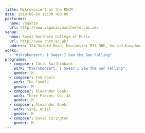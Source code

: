 ```yaml
---
title: Mikrokonzert at the RNCM
date: 2010-06-08 19:30 +00:00
performer:
  name: Vaganza
  url: http://www.vaganza.manchester.ac.uk/
venue:
  name: Royal Northern College of Music
  url: http://www.rncm.ac.uk/
  address: 124 Oxford Road, Manchester M13 9RD, United Kingdom
works:
  - "Mikrokonzert: I Swear I Saw the Sun Falling"
programme:
  - composer: Chris Swithinbank
    work: "Mikrokonzert: I Swear I Saw the Sun Falling"
    gender: M
  - composer: Tom Coult
    work: The Candle
    gender: M
  - composer: Alexander Goehr
    work: Three Pieces, Op. 18
    gender: M
  - composer: Alexander Goehr
    work: Sing, Ariel
    gender: M
  - composer: David Curington
    gender: M
---
```

